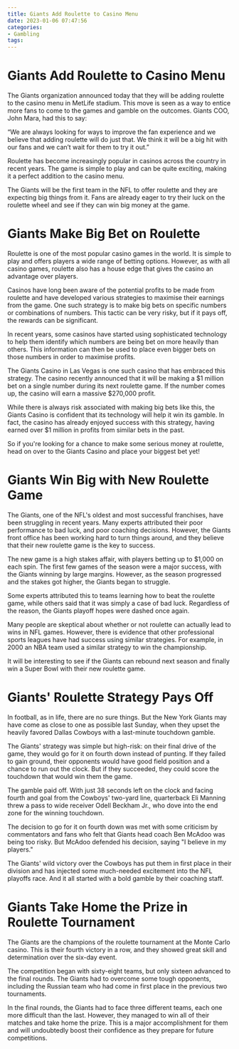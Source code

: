 ```yaml
---
title: Giants Add Roulette to Casino Menu
date: 2023-01-06 07:47:56
categories:
- Gambling
tags:
---
```



#  Giants Add Roulette to Casino Menu

The Giants organization announced today that they will be adding roulette to the casino menu in MetLife stadium. This move is seen as a way to entice more fans to come to the games and gamble on the outcomes. Giants COO, John Mara, had this to say:

“We are always looking for ways to improve the fan experience and we believe that adding roulette will do just that. We think it will be a big hit with our fans and we can’t wait for them to try it out.”

Roulette has become increasingly popular in casinos across the country in recent years. The game is simple to play and can be quite exciting, making it a perfect addition to the casino menu.

The Giants will be the first team in the NFL to offer roulette and they are expecting big things from it. Fans are already eager to try their luck on the roulette wheel and see if they can win big money at the game.

#  Giants Make Big Bet on Roulette

Roulette is one of the most popular casino games in the world. It is simple to play and offers players a wide range of betting options. However, as with all casino games, roulette also has a house edge that gives the casino an advantage over players.

Casinos have long been aware of the potential profits to be made from roulette and have developed various strategies to maximise their earnings from the game. One such strategy is to make big bets on specific numbers or combinations of numbers. This tactic can be very risky, but if it pays off, the rewards can be significant.

In recent years, some casinos have started using sophisticated technology to help them identify which numbers are being bet on more heavily than others. This information can then be used to place even bigger bets on those numbers in order to maximise profits.

The Giants Casino in Las Vegas is one such casino that has embraced this strategy. The casino recently announced that it will be making a $1 million bet on a single number during its next roulette game. If the number comes up, the casino will earn a massive $270,000 profit.

While there is always risk associated with making big bets like this, the Giants Casino is confident that its technology will help it win its gamble. In fact, the casino has already enjoyed success with this strategy, having earned over $1 million in profits from similar bets in the past.

So if you're looking for a chance to make some serious money at roulette, head on over to the Giants Casino and place your biggest bet yet!

#  Giants Win Big with New Roulette Game
The Giants, one of the NFL's oldest and most successful franchises, have been struggling in recent years. Many experts attributed their poor performance to bad luck, and poor coaching decisions. However, the Giants front office has been working hard to turn things around, and they believe that their new roulette game is the key to success.

The new game is a high stakes affair, with players betting up to $1,000 on each spin. The first few games of the season were a major success, with the Giants winning by large margins. However, as the season progressed and the stakes got higher, the Giants began to struggle.

Some experts attributed this to teams learning how to beat the roulette game, while others said that it was simply a case of bad luck. Regardless of the reason, the Giants playoff hopes were dashed once again.

Many people are skeptical about whether or not roulette can actually lead to wins in NFL games. However, there is evidence that other professional sports leagues have had success using similar strategies. For example, in 2000 an NBA team used a similar strategy to win the championship.

It will be interesting to see if the Giants can rebound next season and finally win a Super Bowl with their new roulette game.

#  Giants' Roulette Strategy Pays Off

In football, as in life, there are no sure things. But the New York Giants may have come as close to one as possible last Sunday, when they upset the heavily favored Dallas Cowboys with a last-minute touchdown gamble.

The Giants' strategy was simple but high-risk: on their final drive of the game, they would go for it on fourth down instead of punting. If they failed to gain ground, their opponents would have good field position and a chance to run out the clock. But if they succeeded, they could score the touchdown that would win them the game.

The gamble paid off. With just 38 seconds left on the clock and facing fourth and goal from the Cowboys' two-yard line, quarterback Eli Manning threw a pass to wide receiver Odell Beckham Jr., who dove into the end zone for the winning touchdown.

The decision to go for it on fourth down was met with some criticism by commentators and fans who felt that Giants head coach Ben McAdoo was being too risky. But McAdoo defended his decision, saying "I believe in my players."

The Giants' wild victory over the Cowboys has put them in first place in their division and has injected some much-needed excitement into the NFL playoffs race. And it all started with a bold gamble by their coaching staff.

#  Giants Take Home the Prize in Roulette Tournament

The Giants are the champions of the roulette tournament at the Monte Carlo casino. This is their fourth victory in a row, and they showed great skill and determination over the six-day event.

The competition began with sixty-eight teams, but only sixteen advanced to the final rounds. The Giants had to overcome some tough opponents, including the Russian team who had come in first place in the previous two tournaments.

In the final rounds, the Giants had to face three different teams, each one more difficult than the last. However, they managed to win all of their matches and take home the prize. This is a major accomplishment for them and will undoubtedly boost their confidence as they prepare for future competitions.